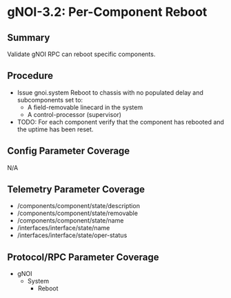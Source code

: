 # gNOI-3.2: Per-Component Reboot

## Summary

Validate gNOI RPC can reboot specific components.

## Procedure

*   Issue gnoi.system Reboot to chassis with no populated delay and subcomponents set to:
    *   A field-removable linecard in the system
    *   A control-processor (supervisor)
*   TODO: For each component verify that the component has rebooted and the uptime has been reset.

## Config Parameter Coverage

N/A

## Telemetry Parameter Coverage

*   /components/component/state/description
*   /components/component/state/removable
*   /components/component/state/name
*   /interfaces/interface/state/name
*   /interfaces/interface/state/oper-status

## Protocol/RPC Parameter Coverage

*   gNOI
    *   System
        *   Reboot
